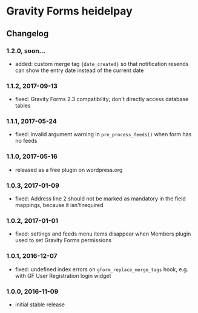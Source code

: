 # Gravity Forms heidelpay

## Changelog

### 1.2.0, soon...

* added: custom merge tag `{date_created}` so that notification resends can show the entry date instead of the current date

### 1.1.2, 2017-09-13

* fixed: Gravity Forms 2.3 compatibility; don't directly access database tables

### 1.1.1, 2017-05-24

* fixed: invalid argument warning in `pre_process_feeds()` when form has no feeds

### 1.1.0, 2017-05-16

* released as a free plugin on wordpress.org

### 1.0.3, 2017-01-09

* fixed: Address line 2 should not be marked as mandatory in the field mappings, because it isn't required

### 1.0.2, 2017-01-01

* fixed: settings and feeds menu items disappear when Members plugin used to set Gravity Forms permissions

### 1.0.1, 2016-12-07

* fixed: undefined index errors on `gform_replace_merge_tags` hook, e.g. with GF User Registration login widget

### 1.0.0, 2016-11-09

* initial stable release
